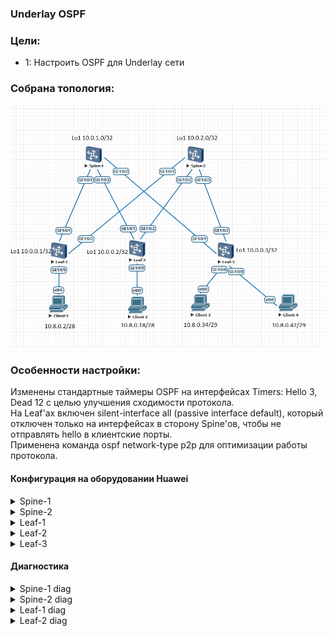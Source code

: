 ### Underlay OSPF

### Цели:
- 1: Настроить OSPF для Underlay сети

### Собрана топология:
![img_1.png](main_topology2.png)

### Особенности настройки:
Изменены стандартные таймеры OSPF на интерфейсах  Timers: Hello 3, Dead 12 с целью улучшения сходимости протокола.<br>
На Leaf'ах включен silent-interface all (passive interface default), который отключен только на интерфейсах в сторону Spine'ов, чтобы не отправлять hello в клиентские порты.<br>
Применена команда ospf network-type p2p для оптимизации работы протокола.

#### Конфигурация на оборудовании Huawei
<details>
<summary> Spine-1 </summary>
#<br>
sysname Spine-1<br>
#<br>
interface GE1/0/1<br>
 undo portswitch<br>
 description to Leaf-1<br>
 undo shutdown<br>
 ip address 10.4.1.0 255.255.255.254<br>
 ospf network-type p2p<br>
 ospf timer hello 3<br>
#<br>
interface GE1/0/2<br>
 undo portswitch<br>
 description to Leaf-2<br>
 undo shutdown<br>
 ip address 10.4.1.2 255.255.255.254<br>
 ospf network-type p2p<br>
 ospf timer hello 3<br>
#<br>
interface GE1/0/3<br>
 undo portswitch<br>
 description to Leaf-3<br>
 undo shutdown<br>
 ip address 10.4.1.4 255.255.255.254<br>
 ospf network-type p2p<br>
 ospf timer hello 3<br>
#<br>
interface LoopBack1<br>
 description underlay<br>
 ip address 10.0.1.0 255.255.255.255<br>
#<br>
interface LoopBack2<br>
 description overlay<br>
 ip address 10.2.1.0 255.255.255.255<br>
#<br>
ospf 555 router-id 10.0.1.0<br>
 area 0.0.0.0<br>
  network 10.0.1.0 0.0.0.0 description underlay Loopback1<br>
  network 10.2.1.0 0.0.0.0 description overlay Loopback2<br>
  network 10.4.1.0 0.0.0.1 description PtP to Leaf-1<br>
  network 10.4.1.2 0.0.0.1 description PtP to Leaf-2<br>
  network 10.4.1.4 0.0.0.1 description PtP to Leaf-3<br>
#<br>
</details>
<details>
<summary> Spine-2 </summary>
#<br>
sysname Spine-2<br>
#<br>
interface GE1/0/1<br>
 undo portswitch<br>
 description to Leaf-1<br>
 undo shutdown<br>
 ip address 10.4.2.0 255.255.255.254<br>
 ospf network-type p2p<br>
 ospf timer hello 3<br>
#<br>
interface GE1/0/2<br>
 undo portswitch<br>
 description to Leaf-2<br>
 undo shutdown<br>
 ip address 10.4.2.2 255.255.255.254<br>
 ospf network-type p2p<br>
 ospf timer hello 3<br>
#<br>
interface GE1/0/3<br>
 undo portswitch<br>
 description to Leaf-3<br>
 undo shutdown<br>
 ip address 10.4.2.4 255.255.255.254<br>
 ospf network-type p2p<br>
 ospf timer hello 3<br>
#<br>
interface LoopBack1<br>
 description underlay<br>
 ip address 10.0.2.0 255.255.255.255<br>
#<br>
interface LoopBack2<br>
 description overlay<br>
 ip address 10.2.2.0 255.255.255.255<br>
#<br>
ospf 777 router-id 10.0.2.0<br>
 area 0.0.0.0<br>
  network 10.0.2.0 0.0.0.0 description underlay Loopback1<br>
  network 10.2.2.0 0.0.0.0 description overlay Loopback2<br>
  network 10.4.2.0 0.0.0.1 description PtP to Leaf-1<br>
  network 10.4.2.2 0.0.0.1 description PtP to Leaf-2<br>
  network 10.4.2.4 0.0.0.1 description PtP to Leaf-3<br>
#<br>
</details>
<details>
<summary> Leaf-1 </summary>
#<br>
sysname Leaf-1<br>
#<br>
interface GE1/0/1<br>
 undo portswitch<br>
 description to Spine-1<br>
 undo shutdown<br>
 ip address 10.4.1.1 255.255.255.254<br>
 ospf network-type p2p<br>
 ospf timer hello 3<br>
#<br>
interface GE1/0/2<br>
 undo portswitch<br>
 description to Spine-2<br>
 undo shutdown<br>
 ip address 10.4.2.1 255.255.255.254<br>
 ospf network-type p2p<br>
 ospf timer hello 3<br>
#<br>
interface GE1/0/9<br>
 undo portswitch<br>
 description to Client-1<br>
 undo shutdown<br>
 ip address 10.8.0.1 255.255.255.240<br>
#<br>
interface LoopBack1<br>
 description underlay<br>
 ip address 10.0.0.1 255.255.255.255<br>
#<br>
interface LoopBack2<br>
 description overlay<br>
 ip address 10.2.0.1 255.255.255.255<br>
#<br>
ospf 333 router-id 10.0.0.1<br>
 silent-interface all<br>
 undo silent-interface GE1/0/1<br>
 undo silent-interface GE1/0/2<br>
 area 0.0.0.0<br>
  network 10.0.0.1 0.0.0.0 description underlay LoopBack1<br>
  network 10.2.0.1 0.0.0.0 description overlay LoopBack2<br>
  network 10.4.1.0 0.0.0.1 description PtP to Spine-1<br>
  network 10.4.2.0 0.0.0.1 description PtP to Spine-2<br>
  network 10.8.0.0 0.0.0.15 description Client-1 network<br>
#<br>
</details>
<details>
<summary> Leaf-2 </summary>
#<br>
sysname Leaf-2<br>
#<br>
interface GE1/0/1<br>
 undo portswitch<br>
 description to Spine-1<br>
 undo shutdown<br>
 ip address 10.4.1.3 255.255.255.254<br>
 ospf network-type p2p<br>
 ospf timer hello 3<br>
#<br>
interface GE1/0/2<br>
 undo portswitch<br>
 description to Spine-2<br>
 undo shutdown<br>
 ip address 10.4.2.3 255.255.255.254<br>
 ospf network-type p2p<br>
 ospf timer hello 3<br>
#<br>
interface GE1/0/9<br>
 undo portswitch<br>
 description to Client-2<br>
 undo shutdown<br>
 ip address 10.8.0.17 255.255.255.240<br>
#<br>
interface LoopBack1<br>
 description underlay<br>
 ip address 10.0.0.2 255.255.255.255<br>
#<br>
interface LoopBack2<br>
 description overlay<br>
 ip address 10.2.0.2 255.255.255.255<br>
#<br>
ospf 200 router-id 10.0.0.2<br>
 silent-interface all<br>
 undo silent-interface GE1/0/1<br>
 undo silent-interface GE1/0/2<br>
 area 0.0.0.0<br>
  network 10.0.0.2 0.0.0.0 description underlay LoopBack1<br>
  network 10.2.0.2 0.0.0.0 description overlay LoopBack2<br>
  network 10.4.1.2 0.0.0.1 description PtP to Spine-1<br>
  network 10.4.2.2 0.0.0.1 description PtP to Spine-2<br>
  network 10.8.0.16 0.0.0.15 description Client-2 network<br>
#<br>
</details>
<details>
<summary> Leaf-3 </summary>
#<br>
 sysname Leaf-3<br>
#<br>
interface GE1/0/1<br>
 undo portswitch<br>
 description to Spine-1<br>
 undo shutdown<br>
 ip address 10.4.1.5 255.255.255.254<br>
 ospf network-type p2p<br>
 ospf timer hello 3<br>
#<br>
interface GE1/0/2<br>
 undo portswitch<br>
 description to Spine-2<br>
 undo shutdown<br>
 ip address 10.4.2.5 255.255.255.254<br>
 ospf network-type p2p<br>
 ospf timer hello 3<br>
#<br>
interface GE1/0/8<br>
 undo portswitch<br>
 description to Client-4<br>
 undo shutdown<br>
 ip address 10.8.0.41 255.255.255.248<br>
#<br>
interface GE1/0/9<br>
 undo portswitch<br>
 description to Client-3<br>
 undo shutdown<br>
 ip address 10.8.0.33 255.255.255.248<br>
#<br>
interface LoopBack1<br>
 description underlay<br>
 ip address 10.0.0.3 255.255.255.255<br>
#<br>
interface LoopBack2<br>
 description overlay<br>
 ip address 10.2.0.3 255.255.255.255<br>
#<br>
ospf 999 router-id 10.0.0.3<br>
 silent-interface all<br>
 undo silent-interface GE1/0/1<br>
 undo silent-interface GE1/0/2<br>
 area 0.0.0.0<br>
  network 10.0.0.3 0.0.0.0 description underlay Loopback1<br>
  network 10.2.0.3 0.0.0.0 description overlay Loopback2<br>
  network 10.4.1.4 0.0.0.1 description PtP to Spine-1<br>
  network 10.4.2.4 0.0.0.1 description PtP to Spine-2<br>
  network 10.8.0.32 0.0.0.7 description Client-3 network<br>
  network 10.8.0.40 0.0.0.7 description Client-4 network<br>
#<br>
</details>

#### Диагностика

<details>
<summary> Spine-1 diag </summary>
 
 ```
<Spine-1>display ip routing-table
Proto: Protocol        Pre: Preference
Route Flags: R - relay, D - download to fib, T - to vpn-instance, B - black hole route
------------------------------------------------------------------------------
Routing Table : _public_
         Destinations : 27       Routes : 31

Destination/Mask    Proto   Pre  Cost        Flags NextHop         Interface

       10.0.0.1/32  OSPF    10   1             D   10.4.1.1        GE1/0/1
       10.0.0.2/32  OSPF    10   1             D   10.4.1.3        GE1/0/2
       10.0.0.3/32  OSPF    10   1             D   10.4.1.5        GE1/0/3
       10.0.1.0/32  Direct  0    0             D   127.0.0.1       LoopBack1
       10.0.2.0/32  OSPF    10   2             D   10.4.1.5        GE1/0/3
                    OSPF    10   2             D   10.4.1.3        GE1/0/2
                    OSPF    10   2             D   10.4.1.1        GE1/0/1
       10.2.0.1/32  OSPF    10   1             D   10.4.1.1        GE1/0/1
       10.2.0.2/32  OSPF    10   1             D   10.4.1.3        GE1/0/2
       10.2.0.3/32  OSPF    10   1             D   10.4.1.5        GE1/0/3
       10.2.1.0/32  Direct  0    0             D   127.0.0.1       LoopBack2
       10.2.2.0/32  OSPF    10   2             D   10.4.1.5        GE1/0/3
                    OSPF    10   2             D   10.4.1.3        GE1/0/2
                    OSPF    10   2             D   10.4.1.1        GE1/0/1
       10.4.1.0/31  Direct  0    0             D   10.4.1.0        GE1/0/1
       10.4.1.0/32  Direct  0    0             D   127.0.0.1       GE1/0/1
       10.4.1.2/31  Direct  0    0             D   10.4.1.2        GE1/0/2
       10.4.1.2/32  Direct  0    0             D   127.0.0.1       GE1/0/2
       10.4.1.4/31  Direct  0    0             D   10.4.1.4        GE1/0/3
       10.4.1.4/32  Direct  0    0             D   127.0.0.1       GE1/0/3
       10.4.2.0/31  OSPF    10   2             D   10.4.1.1        GE1/0/1
       10.4.2.2/31  OSPF    10   2             D   10.4.1.3        GE1/0/2
       10.4.2.4/31  OSPF    10   2             D   10.4.1.5        GE1/0/3
       10.8.0.0/28  OSPF    10   2             D   10.4.1.1        GE1/0/1
      10.8.0.16/28  OSPF    10   2             D   10.4.1.3        GE1/0/2
      10.8.0.32/29  OSPF    10   2             D   10.4.1.5        GE1/0/3
      10.8.0.40/29  OSPF    10   2             D   10.4.1.5        GE1/0/3
      127.0.0.0/8   Direct  0    0             D   127.0.0.1       InLoopBack0
      127.0.0.1/32  Direct  0    0             D   127.0.0.1       InLoopBack0
127.255.255.255/32  Direct  0    0             D   127.0.0.1       InLoopBack0
255.255.255.255/32  Direct  0    0             D   127.0.0.1       InLoopBack0

<Spine-1>display ospf peer
OSPF Process 555 with Router ID 10.0.1.0
 Area 0.0.0.0 interface 10.4.1.0 (GE1/0/1)'s neighbors
  Router ID: 10.0.0.1           Address : 10.4.1.1
  State    : Full               Mode    : Nbr is Slave       Priority: 1
  DR       : None               BDR     : None               MTU     : 0
  Dead timer due (in seconds) : 11
  Retrans timer interval      : 5
  Neighbor up time            : 34h42m04s
  Neighbor up time stamp      : 2024-06-05 05:06:35
  Authentication Sequence     : 0

 Area 0.0.0.0 interface 10.4.1.2 (GE1/0/2)'s neighbors
  Router ID: 10.0.0.2           Address : 10.4.1.3
  State    : Full               Mode    : Nbr is Slave       Priority: 1
  DR       : None               BDR     : None               MTU     : 0
  Dead timer due (in seconds) : 11
  Retrans timer interval      : 5
  Neighbor up time            : 34h21m04s
  Neighbor up time stamp      : 2024-06-05 05:27:35
  Authentication Sequence     : 0

 Area 0.0.0.0 interface 10.4.1.4 (GE1/0/3)'s neighbors
  Router ID: 10.0.0.3           Address : 10.4.1.5
  State    : Full               Mode    : Nbr is Slave       Priority: 1
  DR       : None               BDR     : None               MTU     : 0
  Dead timer due (in seconds) : 11
  Retrans timer interval      : 5
  Neighbor up time            : 02h32m53s
  Neighbor up time stamp      : 2024-06-06 13:15:47
  Authentication Sequence     : 0
```
</details>
<details>
<summary> Spine-2 diag </summary>
 
 ```
<Spine-2>display ip routing-table
Proto: Protocol        Pre: Preference
Route Flags: R - relay, D - download to fib, T - to vpn-instance, B - black hole route
------------------------------------------------------------------------------
Routing Table : _public_
         Destinations : 27       Routes : 31        

Destination/Mask    Proto   Pre  Cost        Flags NextHop         Interface

       10.0.0.1/32  OSPF    10   1             D   10.4.2.1        GE1/0/1
       10.0.0.2/32  OSPF    10   1             D   10.4.2.3        GE1/0/2
       10.0.0.3/32  OSPF    10   1             D   10.4.2.5        GE1/0/3
       10.0.1.0/32  OSPF    10   2             D   10.4.2.5        GE1/0/3
                    OSPF    10   2             D   10.4.2.3        GE1/0/2
                    OSPF    10   2             D   10.4.2.1        GE1/0/1
       10.0.2.0/32  Direct  0    0             D   127.0.0.1       LoopBack1
       10.2.0.1/32  OSPF    10   1             D   10.4.2.1        GE1/0/1
       10.2.0.2/32  OSPF    10   1             D   10.4.2.3        GE1/0/2
       10.2.0.3/32  OSPF    10   1             D   10.4.2.5        GE1/0/3
       10.2.1.0/32  OSPF    10   2             D   10.4.2.5        GE1/0/3
                    OSPF    10   2             D   10.4.2.3        GE1/0/2
                    OSPF    10   2             D   10.4.2.1        GE1/0/1
       10.2.2.0/32  Direct  0    0             D   127.0.0.1       LoopBack2
       10.4.1.0/31  OSPF    10   2             D   10.4.2.1        GE1/0/1
       10.4.1.2/31  OSPF    10   2             D   10.4.2.3        GE1/0/2
       10.4.1.4/31  OSPF    10   2             D   10.4.2.5        GE1/0/3
       10.4.2.0/31  Direct  0    0             D   10.4.2.0        GE1/0/1
       10.4.2.0/32  Direct  0    0             D   127.0.0.1       GE1/0/1
       10.4.2.2/31  Direct  0    0             D   10.4.2.2        GE1/0/2
       10.4.2.2/32  Direct  0    0             D   127.0.0.1       GE1/0/2
       10.4.2.4/31  Direct  0    0             D   10.4.2.4        GE1/0/3
       10.4.2.4/32  Direct  0    0             D   127.0.0.1       GE1/0/3
       10.8.0.0/28  OSPF    10   2             D   10.4.2.1        GE1/0/1
      10.8.0.16/28  OSPF    10   2             D   10.4.2.3        GE1/0/2
      10.8.0.32/29  OSPF    10   2             D   10.4.2.5        GE1/0/3
      10.8.0.40/29  OSPF    10   2             D   10.4.2.5        GE1/0/3
      127.0.0.0/8   Direct  0    0             D   127.0.0.1       InLoopBack0
      127.0.0.1/32  Direct  0    0             D   127.0.0.1       InLoopBack0
127.255.255.255/32  Direct  0    0             D   127.0.0.1       InLoopBack0
255.255.255.255/32  Direct  0    0             D   127.0.0.1       InLoopBack0

<Spine-2>display ospf peer 
OSPF Process 777 with Router ID 10.0.2.0
 Area 0.0.0.0 interface 10.4.2.0 (GE1/0/1)'s neighbors
  Router ID: 10.0.0.1           Address : 10.4.2.1         
  State    : Full               Mode    : Nbr is Slave       Priority: 1
  DR       : None               BDR     : None               MTU     : 0
  Dead timer due (in seconds) : 11
  Retrans timer interval      : 5
  Neighbor up time            : 03h26m21s
  Neighbor up time stamp      : 2024-06-06 13:23:46
  Authentication Sequence     : 0 

 Area 0.0.0.0 interface 10.4.2.2 (GE1/0/2)'s neighbors
  Router ID: 10.0.0.2           Address : 10.4.2.3         
  State    : Full               Mode    : Nbr is Slave       Priority: 1
  DR       : None               BDR     : None               MTU     : 0
  Dead timer due (in seconds) : 12
  Retrans timer interval      : 5
  Neighbor up time            : 04h24m30s
  Neighbor up time stamp      : 2024-06-06 12:25:36
  Authentication Sequence     : 0 

 Area 0.0.0.0 interface 10.4.2.4 (GE1/0/3)'s neighbors
  Router ID: 10.0.0.3           Address : 10.4.2.5         
  State    : Full               Mode    : Nbr is Slave       Priority: 1
  DR       : None               BDR     : None               MTU     : 0
  Dead timer due (in seconds) : 11
  Retrans timer interval      : 5
  Neighbor up time            : 03h34m20s
  Neighbor up time stamp      : 2024-06-06 13:15:46
  Authentication Sequence     : 0 
```
</details>
<details>
<summary> Leaf-1 diag </summary>
 
 ```
<Leaf-1>display ip routing-table 
Proto: Protocol        Pre: Preference
Route Flags: R - relay, D - download to fib, T - to vpn-instance, B - black hole route
------------------------------------------------------------------------------
Routing Table : _public_
         Destinations : 28       Routes : 35        

Destination/Mask    Proto   Pre  Cost        Flags NextHop         Interface

       10.0.0.1/32  Direct  0    0             D   127.0.0.1       LoopBack1
       10.0.0.2/32  OSPF    10   2             D   10.4.2.0        GE1/0/2
                    OSPF    10   2             D   10.4.1.0        GE1/0/1
       10.0.0.3/32  OSPF    10   2             D   10.4.2.0        GE1/0/2
                    OSPF    10   2             D   10.4.1.0        GE1/0/1
       10.0.1.0/32  OSPF    10   1             D   10.4.1.0        GE1/0/1
       10.0.2.0/32  OSPF    10   1             D   10.4.2.0        GE1/0/2
       10.2.0.1/32  Direct  0    0             D   127.0.0.1       LoopBack2
       10.2.0.2/32  OSPF    10   2             D   10.4.2.0        GE1/0/2
                    OSPF    10   2             D   10.4.1.0        GE1/0/1
       10.2.0.3/32  OSPF    10   2             D   10.4.2.0        GE1/0/2
                    OSPF    10   2             D   10.4.1.0        GE1/0/1
       10.2.1.0/32  OSPF    10   1             D   10.4.1.0        GE1/0/1
       10.2.2.0/32  OSPF    10   1             D   10.4.2.0        GE1/0/2
       10.4.1.0/31  Direct  0    0             D   10.4.1.1        GE1/0/1
       10.4.1.1/32  Direct  0    0             D   127.0.0.1       GE1/0/1
       10.4.1.2/31  OSPF    10   2             D   10.4.1.0        GE1/0/1
       10.4.1.4/31  OSPF    10   2             D   10.4.1.0        GE1/0/1
       10.4.2.0/31  Direct  0    0             D   10.4.2.1        GE1/0/2
       10.4.2.1/32  Direct  0    0             D   127.0.0.1       GE1/0/2
       10.4.2.2/31  OSPF    10   2             D   10.4.2.0        GE1/0/2
       10.4.2.4/31  OSPF    10   2             D   10.4.2.0        GE1/0/2
       10.8.0.0/28  Direct  0    0             D   10.8.0.1        GE1/0/9
       10.8.0.1/32  Direct  0    0             D   127.0.0.1       GE1/0/9
      10.8.0.15/32  Direct  0    0             D   127.0.0.1       GE1/0/9
      10.8.0.16/28  OSPF    10   3             D   10.4.2.0        GE1/0/2
                    OSPF    10   3             D   10.4.1.0        GE1/0/1
      10.8.0.32/29  OSPF    10   3             D   10.4.2.0        GE1/0/2
                    OSPF    10   3             D   10.4.1.0        GE1/0/1
      10.8.0.40/29  OSPF    10   3             D   10.4.2.0        GE1/0/2
                    OSPF    10   3             D   10.4.1.0        GE1/0/1
      127.0.0.0/8   Direct  0    0             D   127.0.0.1       InLoopBack0
      127.0.0.1/32  Direct  0    0             D   127.0.0.1       InLoopBack0
127.255.255.255/32  Direct  0    0             D   127.0.0.1       InLoopBack0
255.255.255.255/32  Direct  0    0             D   127.0.0.1       InLoopBack0

<Leaf-1> display ospf peer
OSPF Process 333 with Router ID 10.0.0.1
 Area 0.0.0.0 interface 10.4.1.1 (GE1/0/1)'s neighbors
  Router ID: 10.0.1.0           Address : 10.4.1.0         
  State    : Full               Mode    : Nbr is Master      Priority: 1
  DR       : None               BDR     : None               MTU     : 0
  Dead timer due (in seconds) : 11
  Retrans timer interval      : 5
  Neighbor up time            : 35h46m39s
  Neighbor up time stamp      : 2024-06-05 05:06:35
  Authentication Sequence     : 0 

 Area 0.0.0.0 interface 10.4.2.1 (GE1/0/2)'s neighbors
  Router ID: 10.0.2.0           Address : 10.4.2.0         
  State    : Full               Mode    : Nbr is Master      Priority: 1
  DR       : None               BDR     : None               MTU     : 0
  Dead timer due (in seconds) : 10
  Retrans timer interval      : 5
  Neighbor up time            : 03h29m29s
  Neighbor up time stamp      : 2024-06-06 13:23:47
  Authentication Sequence     : 0 
```
</details>
<details>
<summary> Leaf-2 diag </summary>
 
 ```
<Leaf-2>display ip routing-table 
Proto: Protocol        Pre: Preference
Route Flags: R - relay, D - download to fib, T - to vpn-instance, B - black hole route
------------------------------------------------------------------------------
Routing Table : _public_
         Destinations : 28       Routes : 35        

Destination/Mask    Proto   Pre  Cost        Flags NextHop         Interface

       10.0.0.1/32  OSPF    10   2             D   10.4.2.2        GE1/0/2
                    OSPF    10   2             D   10.4.1.2        GE1/0/1
       10.0.0.2/32  Direct  0    0             D   127.0.0.1       LoopBack1
       10.0.0.3/32  OSPF    10   2             D   10.4.2.2        GE1/0/2
                    OSPF    10   2             D   10.4.1.2        GE1/0/1
       10.0.1.0/32  OSPF    10   1             D   10.4.1.2        GE1/0/1
       10.0.2.0/32  OSPF    10   1             D   10.4.2.2        GE1/0/2
       10.2.0.1/32  OSPF    10   2             D   10.4.2.2        GE1/0/2
                    OSPF    10   2             D   10.4.1.2        GE1/0/1
       10.2.0.2/32  Direct  0    0             D   127.0.0.1       LoopBack2
       10.2.0.3/32  OSPF    10   2             D   10.4.2.2        GE1/0/2
                    OSPF    10   2             D   10.4.1.2        GE1/0/1
       10.2.1.0/32  OSPF    10   1             D   10.4.1.2        GE1/0/1
       10.2.2.0/32  OSPF    10   1             D   10.4.2.2        GE1/0/2
       10.4.1.0/31  OSPF    10   2             D   10.4.1.2        GE1/0/1
       10.4.1.2/31  Direct  0    0             D   10.4.1.3        GE1/0/1
       10.4.1.3/32  Direct  0    0             D   127.0.0.1       GE1/0/1
       10.4.1.4/31  OSPF    10   2             D   10.4.1.2        GE1/0/1
       10.4.2.0/31  OSPF    10   2             D   10.4.2.2        GE1/0/2
       10.4.2.2/31  Direct  0    0             D   10.4.2.3        GE1/0/2
       10.4.2.3/32  Direct  0    0             D   127.0.0.1       GE1/0/2
       10.4.2.4/31  OSPF    10   2             D   10.4.2.2        GE1/0/2
       10.8.0.0/28  OSPF    10   3             D   10.4.2.2        GE1/0/2
                    OSPF    10   3             D   10.4.1.2        GE1/0/1
      10.8.0.16/28  Direct  0    0             D   10.8.0.17       GE1/0/9
      10.8.0.17/32  Direct  0    0             D   127.0.0.1       GE1/0/9
      10.8.0.31/32  Direct  0    0             D   127.0.0.1       GE1/0/9
      10.8.0.32/29  OSPF    10   3             D   10.4.2.2        GE1/0/2
                    OSPF    10   3             D   10.4.1.2        GE1/0/1
      10.8.0.40/29  OSPF    10   3             D   10.4.2.2        GE1/0/2
                    OSPF    10   3             D   10.4.1.2        GE1/0/1
      127.0.0.0/8   Direct  0    0             D   127.0.0.1       InLoopBack0
      127.0.0.1/32  Direct  0    0             D   127.0.0.1       InLoopBack0
127.255.255.255/32  Direct  0    0             D   127.0.0.1       InLoopBack0
255.255.255.255/32  Direct  0    0             D   127.0.0.1       InLoopBack0

<Leaf-2> display ospf peer 
OSPF Process 200 with Router ID 10.0.0.2
 Area 0.0.0.0 interface 10.4.1.3 (GE1/0/1)'s neighbors
  Router ID: 10.0.1.0           Address : 10.4.1.2         
  State    : Full               Mode    : Nbr is Master      Priority: 1
  DR       : None               BDR     : None               MTU     : 0
  Dead timer due (in seconds) : 10
  Retrans timer interval      : 5
  Neighbor up time            : 35h28m35s
  Neighbor up time stamp      : 2024-06-05 05:27:35
  Authentication Sequence     : 0 

 Area 0.0.0.0 interface 10.4.2.3 (GE1/0/2)'s neighbors
  Router ID: 10.0.2.0           Address : 10.4.2.2         
  State    : Full               Mode    : Nbr is Master      Priority: 1
  DR       : None               BDR     : None               MTU     : 0
  Dead timer due (in seconds) : 11
  Retrans timer interval      : 5
  Neighbor up time            : 04h30m35s
  Neighbor up time stamp      : 2024-06-06 12:25:36
  Authentication Sequence     : 0 
```
</details>
